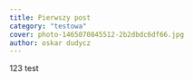 ```yaml
---
title: Pierwszy post
category: "testowa"
cover: photo-1465070845512-2b2dbdc6df66.jpg
author: oskar dudycz
---
```


123 test